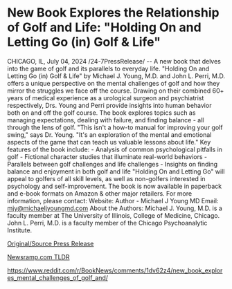 # New Book Explores the Relationship of Golf and Life: "Holding On and Letting Go (in) Golf & Life"

CHICAGO, IL, July 04, 2024 /24-7PressRelease/ -- A new book that delves into the game of golf and its parallels to everyday life. "Holding On and Letting Go (in) Golf & Life" by Michael J. Young, M.D. and John L. Perri, M.D. offers a unique perspective on the mental challenges of golf and how they mirror the struggles we face off the course.  Drawing on their combined 60+ years of medical experience as a urological surgeon and psychiatrist respectively, Drs. Young and Perri provide insights into human behavior both on and off the golf course. The book explores topics such as managing expectations, dealing with failure, and finding balance - all through the lens of golf.  "This isn't a how-to manual for improving your golf swing," says Dr. Young. "It's an exploration of the mental and emotional aspects of the game that can teach us valuable lessons about life."  Key features of the book include: - Analysis of common psychological pitfalls in golf  - Fictional character studies that illuminate real-world behaviors - Parallels between golf challenges and life challenges - Insights on finding balance and enjoyment in both golf and life  "Holding On and Letting Go" will appeal to golfers of all skill levels, as well as non-golfers interested in psychology and self-improvement. The book is now available in paperback and e-book formats on Amazon & other major retailers.  For more information, please contact: Website: Author - Michael J Young MD Email: mjy@michaeljyoungmd.com  About the Authors: Michael J. Young, M.D. is a faculty member at The University of Illinois, College of Medicine, Chicago.   John L. Perri, M.D. is a faculty member of the Chicago Psychoanalytic Institute. 

[Original/Source Press Release](https://www.24-7pressrelease.com/press-release/512278/new-book-explores-the-relationship-of-golf-and-life-holding-on-and-letting-go-in-golf-life)
                    

[Newsramp.com TLDR](None) 

https://www.reddit.com/r/BookNews/comments/1dv62z4/new_book_explores_mental_challenges_of_golf_and/